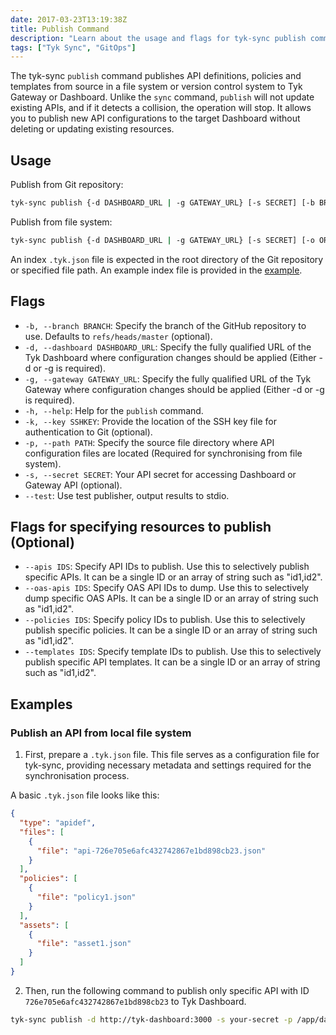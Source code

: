 ```yaml
---
date: 2017-03-23T13:19:38Z
title: Publish Command
description: "Learn about the usage and flags for tyk-sync publish command"
tags: ["Tyk Sync", "GitOps"]
---
```


The tyk-sync `publish` command publishes API definitions, policies and templates from source in a file system or version control system to Tyk Gateway or Dashboard. Unlike the `sync` command, `publish` will not update existing APIs, and if it detects a collision, the operation will stop. It allows you to publish new API configurations to the target Dashboard without deleting or updating existing resources.

## Usage

Publish from Git repository:

```bash
tyk-sync publish {-d DASHBOARD_URL | -g GATEWAY_URL} [-s SECRET] [-b BRANCH] [-k SSHKEY] [-o ORG_ID] REPOSITORY_URL
```

Publish from file system:

```bash
tyk-sync publish {-d DASHBOARD_URL | -g GATEWAY_URL} [-s SECRET] [-o ORG_ID] -p PATH
```

An index `.tyk.json` file is expected in the root directory of the Git repository or specified file path. An example index file is provided in the [example](#examples).

## Flags

- `-b, --branch BRANCH`: Specify the branch of the GitHub repository to use. Defaults to `refs/heads/master` (optional).
- `-d, --dashboard DASHBOARD_URL`: Specify the fully qualified URL of the Tyk Dashboard where configuration changes should be applied (Either -d or -g is required).
- `-g, --gateway GATEWAY_URL`: Specify the fully qualified URL of the Tyk Gateway where configuration changes should be applied (Either -d or -g is required).
- `-h, --help`: Help for the `publish` command.
- `-k, --key SSHKEY`: Provide the location of the SSH key file for authentication to Git (optional).
- `-p, --path PATH`: Specify the source file directory where API configuration files are located (Required for synchronising from file system).
- `-s, --secret SECRET`: Your API secret for accessing Dashboard or Gateway API (optional).
- `--test`: Use test publisher, output results to stdio.

## Flags for specifying resources to publish (Optional)

- `--apis IDS`: Specify API IDs to publish. Use this to selectively publish specific APIs. It can be a single ID or an array of string such as "id1,id2".
- `--oas-apis IDS`: Specify OAS API IDs to dump. Use this to selectively dump specific OAS APIs. It can be a single ID or an array of string such as "id1,id2".
- `--policies IDS`: Specify policy IDs to publish. Use this to selectively publish specific policies. It can be a single ID or an array of string such as "id1,id2".
- `--templates IDS`: Specify template IDs to publish. Use this to selectively publish specific API templates. It can be a single ID or an array of string such as "id1,id2".

## Examples

### Publish an API from local file system

1. First, prepare a `.tyk.json` file. This file serves as a configuration file for tyk-sync, providing necessary metadata and settings required for the synchronisation process.

A basic `.tyk.json` file looks like this:

```json
{
  "type": "apidef",
  "files": [
    {
      "file": "api-726e705e6afc432742867e1bd898cb23.json"
    }
  ],
  "policies": [
    {
      "file": "policy1.json"
    }
  ],
  "assets": [
    {
      "file": "asset1.json"
    }
  ]
}
```

2. Then, run the following command to publish only specific API with ID `726e705e6afc432742867e1bd898cb23` to Tyk Dashboard.

```bash
tyk-sync publish -d http://tyk-dashboard:3000 -s your-secret -p /app/data --apis 726e705e6afc432742867e1bd898cb23
```
